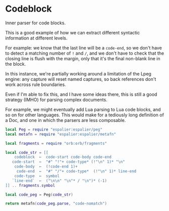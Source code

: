 # Codeblock


  Inner parser for code blocks.


This is a good example of how we can extract different syntactic information
at different levels.


For example: we know that the last line will be a ``code-end``, so we don't have
to detect a matching number of ``!`` and ``/``, and we don't have to check that
the closing line is flush with the margin, only that it's the final non-blank
line in the block.


In this instance, we're partially working around a limitation of the Lpeg
engine: any capture will reset named captures, so back references don't work
across rule boundaries.


Even if I'm able to fix this, and I have some ideas there, this is still a
good strategy (IMHO) for parsing complex documents.


For example, we might eventually add Lua parsing to Lua code blocks, and so
on for other languages.  This would make for a tediously long definition of
a Doc, and one in which the parsers are less composable.

```lua
local Peg = require "espalier:espalier/peg"
local metafn = require "espalier:espalier/metafn"

local fragments = require "orb:orb/fragments"
```
```lua
local code_str = [[
    codeblock  ←  code-start code-body code-end
   code-start  ←  "#" "!"+ code-type* (!"\n" 1)* "\n"
    code-body  ←  (!code-end 1)+
     code-end  ←  "#" "/"+ code-type*  (!"\n" 1)* line-end
    code-type  ←  symbol
   `line-end`  ←  ("\n\n" "\n"* / "\n")* (-1)
]] .. fragments.symbol
```
```lua
local code_peg = Peg(code_str)
```
```lua
return metafn(code_peg.parse, "code-nomatch")
```
